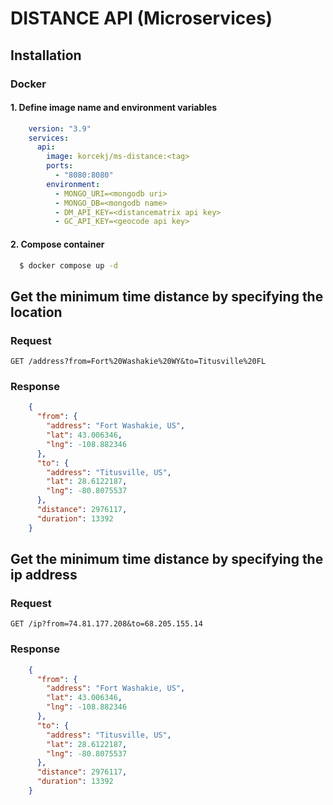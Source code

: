 # DISTANCE API (Microservices)

## Installation

### Docker

#### 1. Define image name and environment variables

```yml
    version: "3.9"
    services:
      api:
        image: korcekj/ms-distance:<tag>
        ports:
          - "8080:8080"
        environment:
          - MONGO_URI=<mongodb uri>
          - MONGO_DB=<mongodb name>
          - DM_API_KEY=<distancematrix api key>
          - GC_API_KEY=<geocode api key>
```

#### 2. Compose container

```bash
  $ docker compose up -d
```

## Get the minimum time distance by specifying the location

### Request

`GET /address?from=Fort%20Washakie%20WY&to=Titusville%20FL`

### Response

```json
    {
      "from": {
        "address": "Fort Washakie, US",
        "lat": 43.006346,
        "lng": -108.882346
      },
      "to": {
        "address": "Titusville, US",
        "lat": 28.6122187,
        "lng": -80.8075537
      },
      "distance": 2976117,
      "duration": 13392
    }
```

## Get the minimum time distance by specifying the ip address

### Request

`GET /ip?from=74.81.177.208&to=68.205.155.14`

### Response

```json
    {
      "from": {
        "address": "Fort Washakie, US",
        "lat": 43.006346,
        "lng": -108.882346
      },
      "to": {
        "address": "Titusville, US",
        "lat": 28.6122187,
        "lng": -80.8075537
      },
      "distance": 2976117,
      "duration": 13392
    }
```